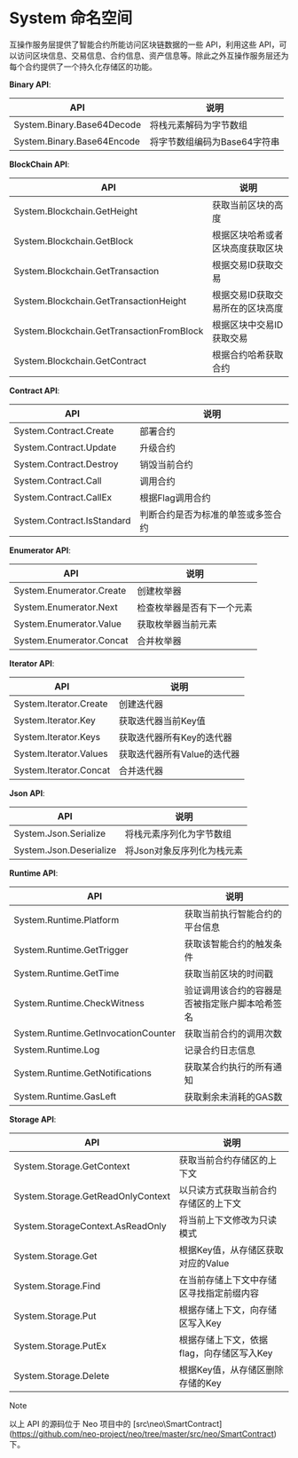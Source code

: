 # System 命名空间

互操作服务层提供了智能合约所能访问区块链数据的一些 API，利用这些 API，可以访问区块信息、交易信息、合约信息、资产信息等。除此之外互操作服务层还为每个合约提供了一个持久化存储区的功能。

**Binary API**:

| API                           | 说明                              |
|--|--|
| System.Binary.Base64Decode| 将栈元素解码为字节数组     |
| System.Binary.Base64Encode | 将字节数组编码为Base64字符串            |

**BlockChain API**:

| API                           | 说明                              |
|--|--|
| System.Blockchain.GetHeight | 获取当前区块的高度           |
| System.Blockchain.GetBlock | 根据区块哈希或者区块高度获取区块 |
| System.Blockchain.GetTransaction | 根据交易ID获取交易 |
|System.Blockchain.GetTransactionHeight|根据交易ID获取交易所在的区块高度|
|System.Blockchain.GetTransactionFromBlock|根据区块中交易ID获取交易|
|System.Blockchain.GetContract|根据合约哈希获取合约|

**Contract API**:

| API                           | 说明                              |
|--|--|
|System.Contract.Create|部署合约|
|System.Contract.Update|升级合约|
|System.Contract.Destroy|销毁当前合约|
|System.Contract.Call|调用合约|
|System.Contract.CallEx|根据Flag调用合约|
|System.Contract.IsStandard|判断合约是否为标准的单签或多签合约|

**Enumerator API**:

| API                           | 说明                              |
|--|--|
|System.Enumerator.Create|创建枚举器|
|System.Enumerator.Next|检查枚举器是否有下一个元素|
|System.Enumerator.Value|获取枚举器当前元素|
|System.Enumerator.Concat|合并枚举器|

**Iterator API**:

| API                           | 说明                              |
|--|--|
|System.Iterator.Create|创建迭代器|
|System.Iterator.Key|获取迭代器当前Key值|
|System.Iterator.Keys|获取迭代器所有Key的迭代器|
|System.Iterator.Values|获取迭代器所有Value的迭代器|
|System.Iterator.Concat|合并迭代器|

**Json API**:

| API                           | 说明                              |
|--|--|
|System.Json.Serialize|将栈元素序列化为字节数组|
|System.Json.Deserialize|将Json对象反序列化为栈元素|

**Runtime API**:

| API                           | 说明                              |
|--|--|
|System.Runtime.Platform|获取当前执行智能合约的平台信息|
|System.Runtime.GetTrigger|获取该智能合约的触发条件|
|System.Runtime.GetTime|获取当前区块的时间戳|
|System.Runtime.CheckWitness|验证调用该合约的容器是否被指定账户脚本哈希签名|
|System.Runtime.GetInvocationCounter|获取当前合约的调用次数|
|System.Runtime.Log|记录合约日志信息|
|System.Runtime.GetNotifications|获取某合约执行的所有通知|
|System.Runtime.GasLeft|获取剩余未消耗的GAS数|

**Storage API**:

| API                           | 说明                              |
|--|--|
|System.Storage.GetContext|获取当前合约存储区的上下文|
|System.Storage.GetReadOnlyContext|以只读方式获取当前合约存储区的上下文|
|System.StorageContext.AsReadOnly|将当前上下文修改为只读模式|
|System.Storage.Get|根据Key值，从存储区获取对应的Value|
|System.Storage.Find|在当前存储上下文中存储区寻找指定前缀内容|
|System.Storage.Put|根据存储上下文，向存储区写入Key|
|System.Storage.PutEx|根据存储上下文，依据flag，向存储区写入Key|
|System.Storage.Delete|根据Key值，从存储区删除存储的Key|

> [!Note]
>
> 以上 API 的源码位于 Neo 项目中的 [src\neo\SmartContract\](https://github.com/neo-project/neo/tree/master/src/neo/SmartContract) 下。
